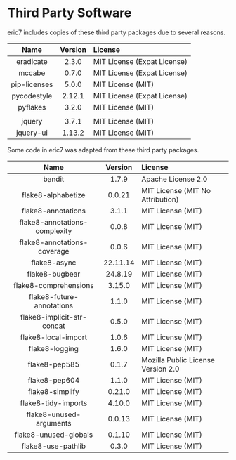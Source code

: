 Third Party Software
====================

eric7 includes copies of these third party packages due to several reasons.

| Name         |  Version  | License                     |
|:------------:|:---------:|:----------------------------|
| eradicate    |   2.3.0   | MIT License (Expat License) |
| mccabe       |   0.7.0   | MIT License (Expat License) |
| pip-licenses |   5.0.0   | MIT License (MIT)           |
| pycodestyle  |   2.12.1  | MIT License (Expat License) |
| pyflakes     |   3.2.0   | MIT License (MIT)           |
|              |           |                             |
| jquery       |   3.7.1   | MIT License (MIT)           |
| jquery-ui    |  1.13.2   | MIT License (MIT)           |

Some code in eric7 was adapted from these third party packages.

| Name                          |  Version  | License                            |
|:-----------------------------:|:---------:|:-----------------------------------|
| bandit                        |   1.7.9   | Apache License 2.0                 |
| flake8-alphabetize            |   0.0.21  | MIT License (MIT No Attribution)   |
| flake8-annotations            |   3.1.1   | MIT License (MIT)                  |
| flake8-annotations-complexity |   0.0.8   | MIT License (MIT)                  |
| flake8-annotations-coverage   |   0.0.6   | MIT License (MIT)                  |
| flake8-async                  |  22.11.14 | MIT License (MIT)                  |
| flake8-bugbear                |  24.8.19  | MIT License (MIT)                  |
| flake8-comprehensions         |   3.15.0  | MIT License (MIT)                  |
| flake8-future-annotations     |   1.1.0   | MIT License (MIT)                  |
| flake8-implicit-str-concat    |   0.5.0   | MIT License (MIT)                  |
| flake8-local-import           |   1.0.6   | MIT License (MIT)                  |
| flake8-logging                |   1.6.0   | MIT License (MIT)                  |
| flake8-pep585                 |   0.1.7   | Mozilla Public License Version 2.0 |
| flake8-pep604                 |   1.1.0   | MIT License (MIT)                  |
| flake8-simplify               |   0.21.0  | MIT License (MIT)                  |
| flake8-tidy-imports           |   4.10.0  | MIT License (MIT)                  |
| flake8-unused-arguments       |   0.0.13  | MIT License (MIT)                  |
| flake8-unused-globals         |   0.1.10  | MIT License (MIT)                  |
| flake8-use-pathlib            |   0.3.0   | MIT License (MIT)                  |

